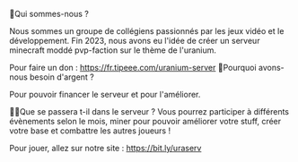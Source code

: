 🤔Qui sommes-nous ?

Nous sommes un groupe de collégiens passionnés par les jeux vidéo et le développement. Fin 2023, nous avons eu l'idée de créer un serveur minecraft moddé pvp-faction  sur le thème de l'uranium.

Pour faire un don : https://fr.tipeee.com/uranium-server
💸Pourquoi avons-nous besoin d'argent ?

Pour pouvoir financer le serveur et pour l'améliorer.

🤷‍♂️Que se passera t-il dans le serveur ?
Vous pourrez participer à différents évènements selon le mois, miner pour pouvoir améliorer votre stuff, créer votre base et combattre les autres joueurs !

Pour jouer, allez sur notre site : https://bit.ly/uraserv
